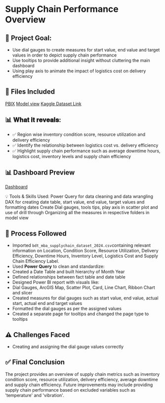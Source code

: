 # Supply Chain Performance Overview

## 🎯 Project Goal:
- Use dial gauges to create measures for start value, end value and target values in order to depict supply chain performance
- Use tooltips to provide additional insight without cluttering the main dashboard
- Using play axis to animate the impact of logistics cost on delivery efficiency


## 📁 Files Included
<a href="https://github.com/PyKrishanu/Supply-Chain-Overview/blob/main/Supply%20Chain%20Performance%20Overview%20PowerBI%20File.pbix">PBIX</a>
<a href="https://github.com/PyKrishanu/Supply-Chain-Overview/blob/main/Supply%20Chain%20Performance%20Overview_model_view.JPG">Model view</a>
<a href="https://www.kaggle.com/datasets/ziya07/bdt-mba-supply-chain-dataset"> Kaggle Dataset Link</a>

## 📊 𝐖𝐡𝐚𝐭 𝐢𝐭 𝐫𝐞𝐯𝐞𝐚𝐥𝐬:
- ✅ Region wise inventory condition score, resource utilization and delivery efficiency
- ✅ Identify the relationship between logistics cost vs. delivery efficiency 
- ✅ Highlight supply chain performance such as average downtime hours, logistics cost, inventory levels and supply chain efficiency

 ## 📊 Dashboard Preview
 <a href="https://github.com/PyKrishanu/Supply-Chain-Overview/blob/main/Supply%20Chain%20Performance%20Overview.JPG">Dashboard</a>

💡 Tools & Skills Used:
 Power Query for data cleaning and data wrangling
 DAX for creating date table, start value, end value, target values and formatting dates
 Create Dial gauges, tools tips, play axis in scatter plot and use of drill through
Organizing all the measures in respective folders in model view

 ## 🧪 Process Followed
 - Imported `bdt_mba_supplychain_dataset_2024.csv`containing relevant information on Location, Condition Score, Resource Utilization, Delivery Efficiency, Downtime Hours, Inventory Level, Logistics Cost and Supply Chain Efficiency Label.
 - Used **Power Query** to clean and standardize:
 - Created a Date Table and built hierarchy of Month Year 
 - Defined relationships between fact table and date table
 - Designed Power BI report with visuals like:
 - Dial Gauges, ArcGIS Map, Scatter Plot, Card, Line Chart, Ribbon Chart and slicer
 - Created measures for dial gauges such as start value, end value, actual start, actual end and target values
 - Formatted the dial gauges as per the assigned values
 - Created a separate page for tooltips and changed the page type to tooltips 
 
## ⚠️ Challenges Faced
- Creating and assigning the dial gauge values correctly

## ✅ Final Conclusion
The project provides an overview of supply chain metrics such as inventory condition score, resource utilization, delivery efficiency, average downtime and supply chain efficiency.
Future improvements may include providing supply chain performance based on excluded variables such as 'temperature' and 'vibration'. 

